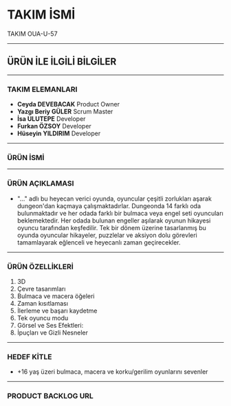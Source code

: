 # TAKIM İSMİ
TAKIM OUA-U-57

---

## ÜRÜN İLE İLGİLİ BİLGİLER

---

### TAKIM ELEMANLARI

- **Ceyda DEVEBACAK** Product Owner
- **Yazgı Beriy GÜLER** Scrum Master
- **İsa ULUTEPE**  Developer
- **Furkan ÖZSOY** Developer
- **Hüseyin YILDIRIM** Developer
---

### ÜRÜN İSMİ

---

### ÜRÜN AÇIKLAMASI

- "..." adlı bu heyecan verici oyunda, oyuncular çeşitli zorlukları aşarak dungeon'dan kaçmaya çalışmaktadırlar. Dungeonda 14 farklı oda bulunmaktadır ve her odada farklı bir bulmaca veya engel seti oyuncuları beklemektedir. Her odada bulunan engeller aşılarak oyunun hikayesi oyuncu tarafından keşfedilir. Tek bir dönem üzerine tasarlanmış bu oyunda oyuncular hikayeler, puzzlelar ve aksiyon dolu görevleri tamamlayarak eğlenceli ve heyecanlı zaman geçirecekler.

---

### ÜRÜN ÖZELLİKLERİ

1. 3D
2. Çevre tasarımları
3. Bulmaca ve macera öğeleri 
4. Zaman kısıtlaması
5. İlerleme ve başarı kaydetme
6. Tek oyuncu modu
7. Görsel ve Ses Efektleri:
8. İpuçları ve Gizli Nesneler

---

### HEDEF KİTLE

- +16 yaş üzeri bulmaca, macera ve korku/gerilim oyunlarını sevenler 

---

### PRODUCT BACKLOG URL

